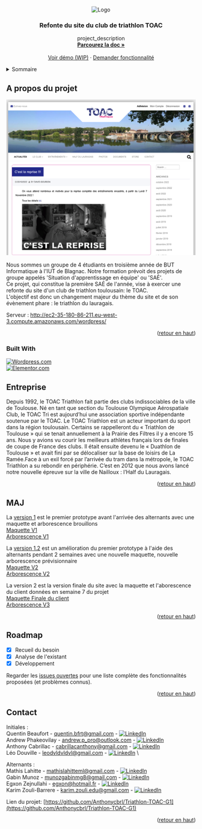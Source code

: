 <a name="readme-top"></a>

<!-- PROJECT LOGO -->
<br />
<div align="center">
    <img src="https://toac-triathlon.com/wp-content/uploads/2019/02/2019_Logo_Low_Size.png" alt="Logo">

<h3 align="center">Refonte du site du club de triathlon TOAC</h3>

  <p align="center">
    project_description
    <br />
    <a href="https://github.com/Anthonycbrl/Triathlon-TOAC-G1/tree/main/doc"><strong>Parcourez la doc »</strong></a>
    <br />
    <br />
    <a href="http://193.54.227.204/wordpress/">Voir démo (WIP)</a>
    ·
    <a href="https://github.com/Anthonycbrl/Triathlon-TOAC-G1/issues">Demander fonctionnalité</a>
  </p>
</div>



<!-- Sommaire -->
<details>
  <summary>Sommaire</summary>
  <ol>
    <li>
      <a href="#a-propos-du-projet">A propos du projet</a>
         <ul>
        <li><a href="#built-with">Built With</a></li>
      </ul>
    </li>
    <li>  
        <a href="#entreprise">Entreprise</a> 
    </li>
    <li>
      <a href="#maj">MAJ</a>
    </li>
    <li><a href="#roadmap">Roadmap</a></li>
    <li><a href="#contact">Contact</a></li>
  </ol>
</details>



<!-- ABOUT THE PROJECT -->
## A propos du projet

[![Product Name Screen Shot][product-screenshot]](https://example.com)

Nous sommes un groupe de 4 étudiants en troisième année de BUT Informatique à l'IUT de Blagnac. Notre formation prévoit des projets de groupe appelés 'Situation d'apprentissage en équipe' ou 'SAÉ'. \
Ce projet, qui constitue la première SAÉ de l'année, vise à exercer une refonte du site d'un club de triathlon toulousain: le TOAC. \
L'objectif est donc un changement majeur du thème du site et de son évènement phare : le triathlon du lauragais.

Serveur : http://ec2-35-180-86-211.eu-west-3.compute.amazonaws.com/wordpress/

<p align="right">(<a href="#readme-top">retour en haut</a>)</p>

### Built With

[![Wordpress.com]][Wordpress-url] \
[![Elementor.com]][Elementor-url]

<!-- ABOUT THE COMPANY -->
## Entreprise


Depuis 1992, le TOAC Triathlon fait partie des clubs indissociables de la ville de Toulouse. 
Né en tant que section du Toulouse Olympique Aérospatiale Club, le TOAC Tri est aujourd’hui une association sportive indépendante soutenue par le TOAC. Le TOAC Triathlon est un acteur important du sport dans la région toulousain. Certains se rappelleront du « Triathlon de Toulouse » qui se tenait annuellement à la Prairie des Filtres il y a encore 15 ans.
Nous y avions vu courir les meilleurs athlètes français lors de finales de coupe de France des clubs. Il était ensuite devenu le « Duathlon de Toulouse » et avait fini par se délocaliser sur la base de loisirs de La Ramée.Face à un exil forcé par l’arrivée du tram dans la métropole, le TOAC Triathlon a su rebondir en périphérie. C’est en 2012 que nous avons lancé notre nouvelle épreuve sur la ville de Nailloux : l’Half du Lauragais.

<p align="right">(<a href="#readme-top">retour en haut</a>)</p>

<!-- Ajouts et mises à jour -->
## MAJ

La <a href="https://github.com/Anthonycbrl/Triathlon-TOAC-G1/releases/tag/1">version 1</a> est le premier prototype avant l'arrivée des alternants avec une maquette et arborescence brouillons
<br>
<a href="https://github.com/Anthonycbrl/Triathlon-TOAC-G1/blob/55f567baab75700960d891fde0a856e13b4256f3/doc/Maquette%20Toac_old.pdf">Maquette V1</a>
<br>
<a href="https://github.com/Anthonycbrl/Triathlon-TOAC-G1/blob/55f567baab75700960d891fde0a856e13b4256f3/images/Arbo_old.png">Arborescence V1</a>

La <a href="https://github.com/Anthonycbrl/Triathlon-TOAC-G1/releases/tag/1.2">version 1.2</a> est un amélioration du premier prototype à l'aide des alternants pendant 2 semaines avec une nouvelle maquette, nouvelle arborescence prévisionnaire
<br>
<a href="https://github.com/Anthonycbrl/Triathlon-TOAC-G1/blob/55f567baab75700960d891fde0a856e13b4256f3/doc/Maquette%20TOAC.pdf">Maquette V2</a>
<br>
<a href="https://github.com/Anthonycbrl/Triathlon-TOAC-G1/blob/55f567baab75700960d891fde0a856e13b4256f3/images/Arbo.png">Arborescence V2</a>

La version 2 est la version finale du site avec la maquette et l'aborescence du client données en semaine 7 du projet
<br>
<a href="https://github.com/Anthonycbrl/Triathlon-TOAC-G1/blob/55f567baab75700960d891fde0a856e13b4256f3/doc/TOAC-WEB-CLIENT.pdf">Maquette Finale du client</a>
<br>
<a href="">Arborescence V3</a>

<p align="right">(<a href="#readme-top">retour en haut</a>)</p>

<!-- ROADMAP -->
## Roadmap

- [x] Recueil du besoin
- [x] Analyse de l'existant
- [x] Développement

Regarder les [issues ouvertes](https://github.com/Anthonycbrl/Triathlon-TOAC-G1/issues) pour une liste complète des fonctionnalités proposées (et problèmes connus).

<p align="right">(<a href="#readme-top">retour en haut</a>)</p>


<!-- CONTACT -->
## Contact

Initiales : \
Quentin Beaufort - quentin.bfrt@gmail.com - [![LinkedIn][linkedin-shield]](https://www.linkedin.com/in/quentin-beaufort-019a28224) \
Andrew Phakeovilay - andrew.p_pro@outlook.com - [![LinkedIn][linkedin-shield]](https://www.linkedin.com/in/andrew-phakeovilay-731925234/) \
Anthony Cabrillac - cabrillacanthony@gmail.com - [![LinkedIn][linkedin-shield]](https://www.linkedin.com/in/anthony-cabrillac-042515234/)  \
Léo Douville - leodvldvldvl@gmail.com - [![LinkedIn][linkedin-shield]](https://www.linkedin.com/in/leo-douville-756766252/) \

Alternants : \
Mathis Lahitte - mathislahitteml@gmail.com - [![LinkedIn][linkedin-shield]](https://www.linkedin.com/in/mathis-lahitte-94b413228/) \
Gabin Munoz - munozgabinmg8@gmail.com - [![LinkedIn][linkedin-shield]](https://www.linkedin.com/in/gabin-munoz/) \
Egxon Zejnullahi - egxon@hotmail.fr - [![LinkedIn][linkedin-shield]](https://www.linkedin.com/in/egxon-zejnullahi-550760234/) \
Karim Zouli-Barrere - karim.zouli.edu@gmail.com - [![LinkedIn][linkedin-shield]](https://www.linkedin.com/in/karim-zouli-barrere-b86640252/)

Lien du projet: [https://github.com/Anthonycbrl/Triathlon-TOAC-G1](https://github.com/Anthonycbrl/Triathlon-TOAC-G1)

<p align="right">(<a href="#readme-top">retour en haut</a>)</p>



<!-- MARKDOWN LINKS & IMAGES -->
<!-- https://www.markdownguide.org/basic-syntax/#reference-style-links -->
[contributors-shield]: https://img.shields.io/github/contributors/github_username/Triathlon-TOAC-G1.svg?style=for-the-badge
[contributors-url]: https://github.com/github_username/Triathlon-TOAC-G1/graphs/contributors
[forks-shield]: https://img.shields.io/github/forks/github_username/Triathlon-TOAC-G1.svg?style=for-the-badge
[forks-url]: https://github.com/github_username/Triathlon-TOAC-G1/network/members
[stars-shield]: https://img.shields.io/github/stars/github_username/Triathlon-TOAC-G1.svg?style=for-the-badge
[stars-url]: https://github.com/github_username/Triathlon-TOAC-G1/stargazers
[issues-shield]: https://img.shields.io/github/issues/github_username/Triathlon-TOAC-G1.svg?style=for-the-badge
[issues-url]: https://github.com/github_username/Triathlon-TOAC-G1/issues
[license-shield]: https://img.shields.io/github/license/github_username/Triathlon-TOAC-G1.svg?style=for-the-badge
[license-url]: https://github.com/github_username/Triathlon-TOAC-G1/blob/master/LICENSE.txt
[linkedin-shield]: https://img.shields.io/badge/-LinkedIn-black.svg?style=for-the-badge&logo=linkedin&colorB=555
[linkedin-url]: https://linkedin.com/in/linkedin_username
[product-screenshot]: images/toacSiteWeb.png
[Next.js]: https://img.shields.io/badge/next.js-000000?style=for-the-badge&logo=nextdotjs&logoColor=white
[Next-url]: https://nextjs.org/
[React.js]: https://img.shields.io/badge/React-20232A?style=for-the-badge&logo=react&logoColor=61DAFB
[React-url]: https://reactjs.org/
[Vue.js]: https://img.shields.io/badge/Vue.js-35495E?style=for-the-badge&logo=vuedotjs&logoColor=4FC08D
[Vue-url]: https://vuejs.org/
[Angular.io]: https://img.shields.io/badge/Angular-DD0031?style=for-the-badge&logo=angular&logoColor=white
[Angular-url]: https://angular.io/
[Svelte.dev]: https://img.shields.io/badge/Svelte-4A4A55?style=for-the-badge&logo=svelte&logoColor=FF3E00
[Svelte-url]: https://svelte.dev/
[Laravel.com]: https://img.shields.io/badge/Laravel-FF2D20?style=for-the-badge&logo=laravel&logoColor=white
[Laravel-url]: https://laravel.com
[Bootstrap.com]: https://img.shields.io/badge/Bootstrap-563D7C?style=for-the-badge&logo=bootstrap&logoColor=white
[Bootstrap-url]: https://getbootstrap.com
[JQuery.com]: https://img.shields.io/badge/jQuery-0769AD?style=for-the-badge&logo=jquery&logoColor=white
[JQuery-url]: https://jquery.com 
[Wordpress.com]: https://img.shields.io/badge/WordPress-blue
[Wordpress-url]: https://wordpress.com
[Elementor-url]: https://elementor.com/
[Elementor.com]: https://img.shields.io/badge/Elementor-8A2BE2
